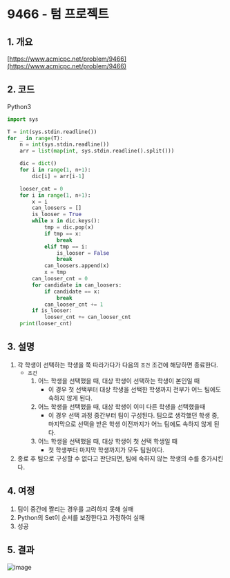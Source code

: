 # **9466 - 텀 프로젝트**

## **1. 개요**

[https://www.acmicpc.net/problem/9466](https://www.acmicpc.net/problem/9466)

## **2. 코드**

Python3

```python
import sys

T = int(sys.stdin.readline())
for _ in range(T):
    n = int(sys.stdin.readline())
    arr = list(map(int, sys.stdin.readline().split()))

    dic = dict()
    for i in range(1, n+1):
        dic[i] = arr[i-1]

    looser_cnt = 0
    for i in range(1, n+1):
        x = i
        can_loosers = []
        is_looser = True
        while x in dic.keys():
            tmp = dic.pop(x)
            if tmp == x:
                break
            elif tmp == i:
                is_looser = False
                break
            can_loosers.append(x)
            x = tmp
        can_looser_cnt = 0
        for candidate in can_loosers:
            if candidate == x:
                break
            can_looser_cnt += 1
        if is_looser:
            looser_cnt += can_looser_cnt
    print(looser_cnt)
```

## **3. 설명**

1. 각 학생이 선택하는 학생을 쭉 따라가다가 다음의 `조건` 조건에 해당하면 종료한다.
    - `조건`
        1. 어느 학생을 선택했을 때, 대상 학생이 선택하는 학생이 본인일 때
            - 이 경우 첫 선택부터 대상 학생을 선택한 학생까지 전부가 어느 팀에도 속하지 않게 된다.
        2. 어느 학생을 선택했을 때, 대상 학생이 이미 다른 학생을 선택했을때
            - 이 경우 선택 과정 중간부터 팀이 구성된다. 팀으로 생각했던 학생 중, 마지막으로 선택을 받은 학생 이전까지가 어느 팀에도 속하지 않게 된다.
        3. 어느 학생을 선택했을 때, 대상 학생이 첫 선택 학생일 때
            - 첫 학생부터 마지막 학생까지가 모두 팀원이다.
2. 종료 후 팀으로 구성할 수 없다고 판단되면, 팀에 속하지 않는 학생의 수를 증가시킨다.

## **4. 여정**

1. 팀이 중간에 짤리는 경우를 고려하지 못해 실패
2. Python의 Set이 순서를 보장한다고 가정하여 실패
3. 성공

## **5. 결과**
![image](https://user-images.githubusercontent.com/41278416/89256449-19203600-d65f-11ea-8e06-85e45eb1d2d7.png)